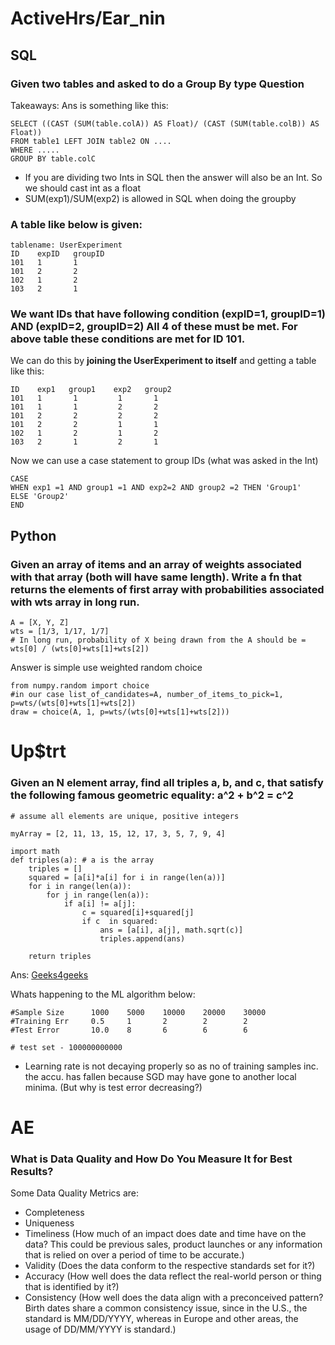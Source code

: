 # ActiveHrs/Ear_nin

## SQL
### Given two tables and asked to do a Group By type Question
Takeaways:
Ans is something like this:
```
SELECT ((CAST (SUM(table.colA)) AS Float)/ (CAST (SUM(table.colB)) AS Float))
FROM table1 LEFT JOIN table2 ON ....
WHERE .....
GROUP BY table.colC
```
- If you are dividing two Ints in SQL then the answer will also be an Int. So we should cast int as a float
- SUM(exp1)/SUM(exp2) is allowed in SQL when doing the groupby

### A table like below is given:
```
tablename: UserExperiment
ID    expID   groupID
101   1       1
101   2       2
102   1       2
103   2       1
```
### We want IDs that have following condition (expID=1, groupID=1) AND (expID=2, groupID=2) All 4 of these must be met. For above table these conditions are met for ID 101.
We can do this by **joining the UserExperiment to itself** and getting a table like this:
```
ID    exp1   group1    exp2   group2
101   1       1         1       1
101   1       1         2       2
101   2       2         2       2
101   2       2         1       1
102   1       2         1       2
103   2       1         2       1
```
Now we can use a case statement to group IDs (what was asked in the Int) 
```
CASE
WHEN exp1 =1 AND group1 =1 AND exp2=2 AND group2 =2 THEN 'Group1'
ELSE 'Group2'
END
```

## Python
### Given an array of items and an array of weights associated with that array (both will have same length). Write a fn that returns the elements of first array with probabilities associated with wts array in long run.
```
A = [X, Y, Z]
wts = [1/3, 1/17, 1/7]
# In long run, probability of X being drawn from the A should be = wts[0] / (wts[0]+wts[1]+wts[2])
```
Answer is simple use weighted random choice
```
from numpy.random import choice
#in our case list_of_candidates=A, number_of_items_to_pick=1, p=wts/(wts[0]+wts[1]+wts[2])
draw = choice(A, 1, p=wts/(wts[0]+wts[1]+wts[2]))
```


# Up$trt
### Given an N element array, find all triples a, b, and c, that satisfy the following famous geometric equality: a^2 + b^2 = c^2
```
# assume all elements are unique, positive integers

myArray = [2, 11, 13, 15, 12, 17, 3, 5, 7, 9, 4]

import math
def triples(a): # a is the array
    triples = []
    squared = [a[i]*a[i] for i in range(len(a))]
    for i in range(len(a)):
        for j in range(len(a)):
            if a[i] != a[j]:
                c = squared[i]+squared[j]
                if c  in squared:
                    ans = [a[i], a[j], math.sqrt(c)]
                    triples.append(ans)
                    
    return triples
```
Ans: [Geeks4geeks](https://www.geeksforgeeks.org/find-pythagorean-triplet-in-an-unsorted-array/)
   
Whats happening to the ML algorithm below:
```        
#Sample Size      1000    5000    10000    20000    30000
#Training Err     0.5     1       2        2        2
#Test Error       10.0    8       6        6        6

# test set - 100000000000
```
- Learning rate is not decaying properly so as no of training samples inc. the accu. has fallen because SGD may have gone to another local minima. (But why is test error decreasing?)


# AE

### What is Data Quality and How Do You Measure It for Best Results?
Some Data Quality Metrics are:
- Completeness
- Uniqueness
- Timeliness (How much of an impact does date and time have on the data? This could be previous sales, product launches or any information that is relied on over a period of time to be accurate.)
- Validity (Does the data conform to the respective standards set for it?)
- Accuracy (How well does the data reflect the real-world person or thing that is identified by it?)
- Consistency (How well does the data align with a preconceived pattern? Birth dates share a common consistency issue, since in the U.S., the standard is MM/DD/YYYY, whereas in Europe and other areas, the usage of DD/MM/YYYY is standard.)
